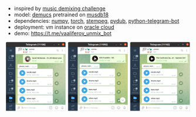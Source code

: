 * inspired by [music demixing challenge](https://www.aicrowd.com/challenges/music-demixing-challenge-ismir-2021)
* model: [demucs](https://github.com/facebookresearch/demucs) pretrained on [musdb18](https://sigsep.github.io/datasets/musdb.html)
* dependencies: [numpy](https://github.com/numpy/numpy), [torch](https://github.com/pytorch/pytorch), [stempeg](https://github.com/faroit/stempeg), [pydub](https://github.com/jiaaro/pydub), [python-telegram-bot](https://github.com/python-telegram-bot/python-telegram-bot)
* deployment: vm instance on [oracle cloud](https://www.oracle.com/cloud)
* demo: https://t.me/vaaliferov_unmix_bot

![Alt Text](pics/tg.png)